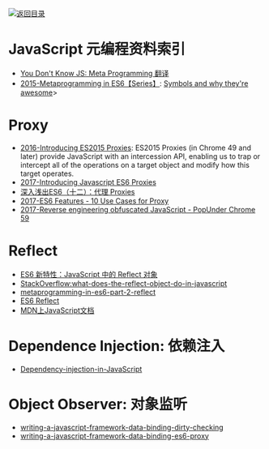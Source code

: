 [![返回目录](https://parg.co/UGo)](https://parg.co/b4z) 
 

# JavaScript 元编程资料索引

- [You Don't Know JS: Meta Programming 翻译](https://github.com/lishengzxc/bblog/issues/4?hmsr=toutiao.io&utm_medium=toutiao.io&utm_source=toutiao.io)
- [2015-Metaprogramming in ES6【Series】](https://www.keithcirkel.co.uk/metaprogramming-in-es6-symbols/): [Symbols and why they're awesome](https://www.keithcirkel.co.uk/metaprogramming-in-es6-symbols/)> 


# Proxy
- [2016-Introducing ES2015 Proxies](https://developers.google.com/web/updates/2016/02/es2015-proxies): ES2015 Proxies (in Chrome 49 and later) provide JavaScript with an intercession API, enabling us to trap or intercept all of the operations on a target object and modify how this target operates.
- [2017-Introducing Javascript ES6 Proxies](https://codeburst.io/introducing-javascript-es6-proxies-1327419ab413)
- [深入浅出ES6（十二）：代理 Proxies](http://www.infoq.com/cn/articles/es6-in-depth-proxies-and-reflect/)
- [2017-ES6 Features - 10 Use Cases for Proxy](http://dealwithjs.io/es6-features-10-use-cases-for-proxy/)
- [2017-Reverse engineering obfuscated JavaScript - PopUnder Chrome 59](https://parg.co/b2D)

# Reflect

- [ES6 新特性：JavaScript 中的 Reflect 对象](http://www.codeceo.com/article/javascript-reflect-object-es6.html)
- [StackOverflow:what-does-the-reflect-object-do-in-javascript](http://stackoverflow.com/questions/25421903/what-does-the-reflect-object-do-in-javascript)
- [metaprogramming-in-es6-part-2-reflect](https://www.keithcirkel.co.uk/metaprogramming-in-es6-part-2-reflect/)
- [ES6 Reflect](https://zhuanlan.zhihu.com/p/24778807)
- [MDN上JavaScript文档](https://developer.mozilla.org/zh-CN/docs/Web/JavaScript/Reference/Global_Objects/Reflect)

# Dependence Injection: 依赖注入

- [Dependency-injection-in-JavaScript](http://krasimirtsonev.com/blog/article/Dependency-injection-in-JavaScript)

# Object Observer: 对象监听

- [writing-a-javascript-framework-data-binding-dirty-checking](https://blog.risingstack.com/writing-a-javascript-framework-data-binding-dirty-checking/)
- [writing-a-javascript-framework-data-binding-es6-proxy](https://blog.risingstack.com/writing-a-javascript-framework-data-binding-es6-proxy/?utm_source=tuicool&utm_medium=referral)
